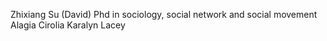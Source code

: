 Zhixiang Su (David) Phd in sociology, social network and social movement 
Alagia Cirolia
Karalyn Lacey
